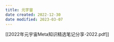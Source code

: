 ```yaml
---
title: 元宇宙
date created: 2022-12-30
date modified: 2023-03-07
---
```


[[2022年元宇宙Meta知识精选笔记分享-2022.pdf]]

